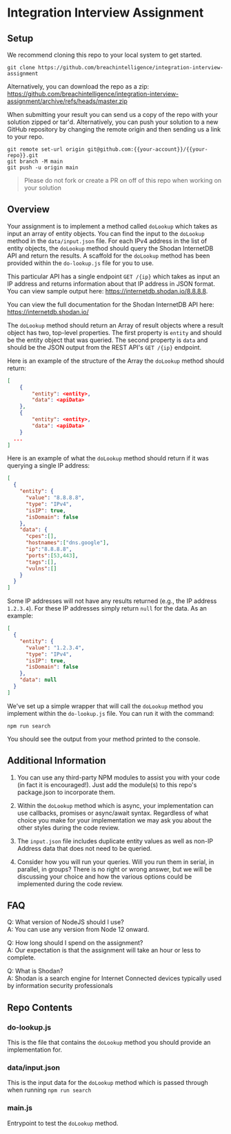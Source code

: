 # Integration Interview Assignment

## Setup

We recommend cloning this repo to your local system to get started.

```
git clone https://github.com/breachintelligence/integration-interview-assignment
```

Alternatively, you can download the repo as a zip: https://github.com/breachintelligence/integration-interview-assignment/archive/refs/heads/master.zip

When submitting your result you can send us a copy of the repo with your solution zipped or tar'd.  Alternatively, you can push your solution to a new GitHub repository by changing the remote origin and then sending us a link to your repo.

```
git remote set-url origin git@github.com:{{your-account}}/{{your-repo}}.git
git branch -M main
git push -u origin main
```

> Please do not fork or create a PR on off of this repo when working on your solution

## Overview

Your assignment is to implement a method called `doLookup` which takes as input an array of entity objects. You can find the input to the `doLookup` method in the `data/input.json` file. For each IPv4 address in the list of entity objects, the `doLookup` method should query the Shodan InternetDB API and return the results.  A scaffold for the `doLookup` method has been provided within the `do-lookup.js` file for you to use.

This particular API has a single endpoint `GET /{ip}` which takes as input an IP address and returns information about that IP address in JSON format.  You can view sample output here: https://internetdb.shodan.io/8.8.8.8.

You can view the full documentation for the Shodan InternetDB API here: https://internetdb.shodan.io/

The `doLookup` method should return an Array of result objects where a result object has two, top-level properties.  The first property is `entity` and should be the entity object that was queried.  The second property is `data` and should be the JSON output from the REST API's `GET /{ip}` endpoint.

Here is an example of the structure of the Array the `doLookup` method should return:

```json
[
    {
        "entity": <entity>,
        "data": <apiData>
    },
    {
        "entity": <entity>,
        "data": <apiData>
    }
  ...
]
```

Here is an example of what the `doLookup` method should return if it was querying a single IP address:

```json
[
  {
    "entity": {
      "value": "8.8.8.8",
      "type": "IPv4",
      "isIP": true,
      "isDomain": false
    },
    "data": {
      "cpes":[],
      "hostnames":["dns.google"],
      "ip":"8.8.8.8",
      "ports":[53,443],
      "tags":[],
      "vulns":[]
    }
  }
]
```

Some IP addresses will not have any results returned (e.g., the IP address `1.2.3.4`).  For these IP addresses simply return `null` for the data.  As an example:

```json
[
  {
    "entity": {
      "value": "1.2.3.4",
      "type": "IPv4",
      "isIP": true,
      "isDomain": false
    },
    "data": null
  }
]
```

We've set up a simple wrapper that will call the `doLookup` method you implement within the `do-lookup.js` file. You can run it with the command:

```
npm run search
```

You should see the output from your method printed to the console.

## Additional Information

1. You can use any third-party NPM modules to assist you with your code (in fact it is encouraged!).  Just add the module(s) to this repo's package.json to incorporate them.

2. Within the `doLookup` method which is async, your implementation can use callbacks, promises or async/await syntax. Regardless of what choice you make for your implementation we may ask you about the other styles during the code review.

3. The `input.json` file includes duplicate entity values as well as non-IP Address data that does not need to be queried.

4. Consider how you will run your queries.  Will you run them in serial, in parallel, in groups?  There is no right or wrong answer, but we will be discussing your choice and how the various options could be implemented during the code review. 

## FAQ

Q: What version of NodeJS should I use?  
A: You can use any version from Node 12 onward.

Q: How long should I spend on the assignment?  
A: Our expectation is that the assignment will take an hour or less to complete.

Q: What is Shodan?  
A: Shodan is a search engine for Internet Connected devices typically used by information security professionals


## Repo Contents

### do-lookup.js

This is the file that contains the `doLookup` method you should provide an implementation for.

### data/input.json

This is the input data for the `doLookup` method which is passed through when running `npm run search`

### main.js

Entrypoint to test the `doLookup` method.
